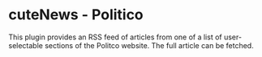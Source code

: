 # cuteNews - Politico

This plugin provides an RSS feed of articles from one of a list of user-selectable sections of the Politco website. The full article can be fetched.
